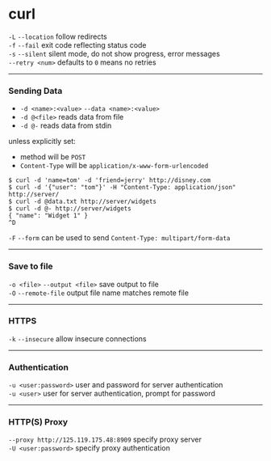 # curl

`-L` `--location` follow redirects  
`-f` `--fail` exit code reflecting status code  
`-s` `--silent` silent mode, do not show progress, error messages  
`--retry <num>` defaults to `0` means no retries

---

### Sending Data

* `-d <name>:<value>` `--data <name>:<value>`
* `-d @<file>` reads data from file
* `-d @-` reads data from stdin

unless explicitly set:
* method will be `POST`
* `Content-Type` will be `application/x-www-form-urlencoded`

```
$ curl -d 'name=tom' -d 'friend=jerry' http://disney.com
$ curl -d '{"user": "tom"}' -H "Content-Type: application/json" http://server/
$ curl -d @data.txt http://server/widgets
$ curl -d @- http://server/widgets
{ "name": "Widget 1" }
^D
```

`-F` `--form` can be used to send `Content-Type: multipart/form-data`

---

### Save to file

`-o <file>` `--output <file>` save output to file  
`-O` `--remote-file` output file name matches remote file

---

### HTTPS

`-k` `--insecure` allow insecure connections  

---

### Authentication

`-u <user:password>` user and password for server authentication  
`-u <user>` user for server authentication, prompt for password

---

### HTTP(S) Proxy  

`--proxy http://125.119.175.48:8909` specify proxy server  
`-U <user:password>` specify proxy authentication  
